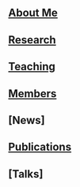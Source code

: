 ## [About Me](https://l-x-x.github.io/CV/)

## [Research](https://l-x-x.github.io/research/)

## [Teaching](https://l-x-x.github.io/teaching/)

## [Members](https://l-x-x.github.io/members/)

## [News] 

## [Publications](https://l-x-x.github.io/publications/)

## [Talks]
